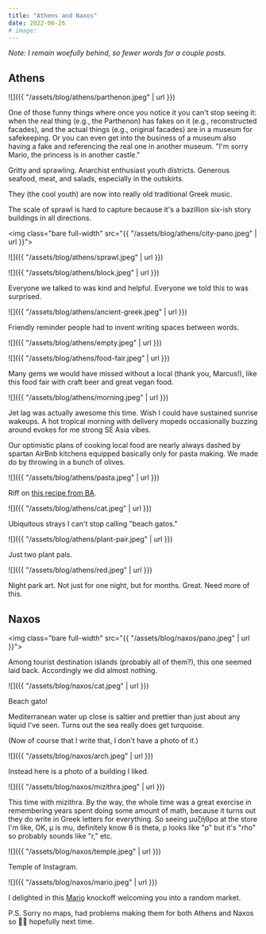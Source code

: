 ```yaml
---
title: "Athens and Naxos"
date: 2022-06-26
# image:
---
```


_Note: I remain woefully behind, so fewer words for a couple posts._

## Athens


![]({{ "/assets/blog/athens/parthenon.jpeg" | url }})

<p class="figcaption">
One of those funny things where once you notice it you can't stop seeing it: when the real thing (e.g., the Parthenon) has fakes on it (e.g., reconstructed facades), and the actual things (e.g., original facades) are in a museum for safekeeping. Or you can even get into the business of a museum also having a fake and referencing the real one in another museum. <span class="i">"I'm sorry Mario, the princess is in another castle."</span>
</p>

Gritty and sprawling. Anarchist enthusiast youth districts. Generous seafood, meat, and salads, especially in the outskirts.

They (the cool youth) are now into really old traditional Greek music.


The scale of sprawl is hard to capture because it's a bazillion six-ish story buildings in all directions.

<img class="bare full-width" src="{{ "/assets/blog/athens/city-pano.jpeg" | url }}">

![]({{ "/assets/blog/athens/sprawl.jpeg" | url }})

![]({{ "/assets/blog/athens/block.jpeg" | url }})

Everyone we talked to was kind and helpful. Everyone we told this to was surprised.

![]({{ "/assets/blog/athens/ancient-greek.jpeg" | url }})

<p class="figcaption">
Friendly reminder people had to invent writing spaces between words.
</p>


![]({{ "/assets/blog/athens/empty.jpeg" | url }})

![]({{ "/assets/blog/athens/food-fair.jpeg" | url }})

<p class="figcaption">
Many gems we would have missed without a local (thank you, Marcus!), like this food fair with craft beer and great vegan food.
</p>

![]({{ "/assets/blog/athens/morning.jpeg" | url }})

<p class="figcaption">
Jet lag was actually awesome this time. Wish I could have sustained sunrise wakeups. A hot tropical morning with delivery mopeds occasionally buzzing around evokes for me strong SE Asia vibes.
</p>

Our optimistic plans of cooking local food are nearly always dashed by spartan AirBnb kitchens equipped basically only for pasta making. We made do by throwing in a bunch of olives.

![]({{ "/assets/blog/athens/pasta.jpeg" | url }})

<p class="figcaption">
Riff on <a href="https://www.bonappetit.com/recipe/herby-pasta-with-garlic-and-green-olives">this recipe from BA</a>.
</p>


![]({{ "/assets/blog/athens/cat.jpeg" | url }})

<p class="figcaption">
Ubiquitous strays I can't stop calling "beach gatos."
</p>

![]({{ "/assets/blog/athens/plant-pair.jpeg" | url }})

<p class="figcaption">
Just two plant pals.
</p>

![]({{ "/assets/blog/athens/red.jpeg" | url }})

<p class="figcaption">
Night park art. Not just for one night, but for months. Great. Need more of this.
</p>


## Naxos

<img class="bare full-width" src="{{ "/assets/blog/naxos/pano.jpeg" | url }}">

Among tourist destination islands (probably all of them?), this one seemed laid back. Accordingly we did almost nothing.

![]({{ "/assets/blog/naxos/cat.jpeg" | url }})

<p class="figcaption">
Beach gato!
</p>


Mediterranean water up close is saltier and prettier than just about any liquid I've seen. Turns out the sea really does get turquoise.

(Now of course that I write that, I don't have a photo of it.)

![]({{ "/assets/blog/naxos/arch.jpeg" | url }})

<p class="figcaption">
Instead here is a photo of a building I liked.
</p>

![]({{ "/assets/blog/naxos/mizithra.jpeg" | url }})


<p class="figcaption">
This time with mizithra. By the way, the whole time was a great exercise in remembering years spent doing some amount of math, because it turns out they do write in Greek letters for everything. So seeing μυζήθρα at the store I'm like, OK, μ is mu, definitely know θ is theta, ρ looks like "p" but it's "rho" so probably sounds like "r," etc.
</p>


![]({{ "/assets/blog/naxos/temple.jpeg" | url }})

<p class="figcaption">
Temple of Instagram.
</p>

![]({{ "/assets/blog/naxos/mario.jpeg" | url }})

<p class="figcaption">
I delighted in this <a href="https://characterprofile.fandom.com/wiki/Mario?file=Mario.png">Mario</a> knockoff welcoming you into a random market.
</p>

P.S. Sorry no maps, had problems making them for both Athens and Naxos so 🤷‍♂️ hopefully next time.
